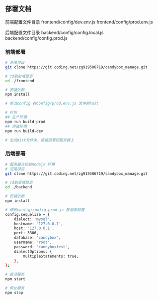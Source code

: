 ## 部署文档

前端配置文件目录 
frontend/config/dev.env.js
frontend/config/prod.env.js

后端配置文件目录
backend/config/config.local.js
backend/config/config.prod.js

### 前端部署
```bash
# 克隆项目
git clone https://git.coding.net/zg919506719/candybox_manage.git

# cd到前端目录
cd ./frontend

# 安装依赖
npm install

# 修改config 在config/prod.env.js 文件的host

# 打包
## 生产环境
npm run build-prod
## 测试环境
npm run build-dev

# 生成dist文件夹，直接部署到服务器上

```

### 后端部署

```bash
# 服务器先安装nodejs 环境
# 克隆项目
git clone https://git.coding.net/zg919506719/candybox_manage.git

# cd到后端目录
cd ./backend

# 安装依赖
npm install

# 修改config/config.prod.js 数据库配置
config.sequelize = {
    dialect: 'mysql',
    hostname: '127.0.0.1',
    host: '127.0.0.1',
    port: 3306,
    database: 'candybox',
    username: 'root',
    password: 'candyboxtest',
    dialectOptions: {
        multipleStatements: true,
    },
};

# 启动服务
npm start

# 停止服务
npm stop
```
